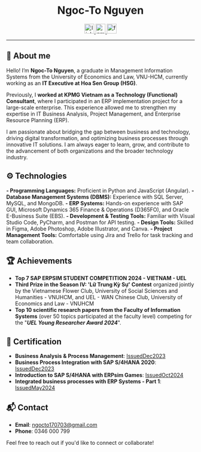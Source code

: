 <div align="center">
  <h1>Ngoc-To Nguyen</h1> 

  <!-- LinkedIn Icon -->
  <a href="https://www.linkedin.com/in/nguyenthingocto/" target="_blank">
      <img src="https://img.shields.io/badge/LinkedIn-0077B5?style=for-the-badge&logo=linkedin&logoColor=white" alt="linkedin" style="margin-bottom: 0px;" height="26"/>
  </a> 
  <!-- Gmail Icon -->
  <a href="mailto:ngocto170703@gmail.com" target="_blank">
      <img src="https://img.shields.io/badge/Gmail-D14836?style=for-the-badge&logo=gmail&logoColor=white" alt="gmail" style="margin-bottom: 0px;" height="26"/>
  </a>
  <!-- Facebook Icon -->
  <a href="https://www.facebook.com/1o.serenity" target="_blank">
      <img src="https://img.shields.io/badge/Facebook-1877F2?style=for-the-badge&logo=facebook&logoColor=white" alt="facebook" style="margin-bottom: 0px;" height="26"/>
  </a>
</div>

<hr>

## 💬 About me
Hello! I’m **Ngoc-To Nguyen**, a graduate in Management Information Systems from the University of Economics and Law, VNU-HCM, currently working as an **IT Executive at Hoa Sen Group (HSG)**.

Previously, I **worked at KPMG Vietnam as a Technology (Functional) Consultant**, where I participated in an ERP implementation project for a large-scale enterprise. This experience allowed me to strengthen my expertise in IT Business Analysis, Project Management, and Enterprise Resource Planning (ERP).

I am passionate about bridging the gap between business and technology, driving digital transformation, and optimizing business processes through innovative IT solutions. I am always eager to learn, grow, and contribute to the advancement of both organizations and the broader technology industry.


## ⚙️ Technologies
**- Programming Languages:** Proficient in Python and JavaScript (Angular).
**- Database Management Systems (DBMS):** Experience with SQL Server, MySQL, and MongoDB.
**- ERP Systems:** Hands-on experience with SAP GUI, Microsoft Dynamics 365 Finance & Operations (D365FO), and Oracle E-Business Suite (EBS).
**- Development & Testing Tools:** Familiar with Visual Studio Code, PyCharm, and Postman for API testing.
**- Design Tools:** Skilled in Figma, Adobe Photoshop, Adobe Illustrator, and Canva.
**- Project Management Tools:** Comfortable using Jira and Trello for task tracking and team collaboration.

## 🏆 Achievements
- **Top 7 SAP ERPSIM STUDENT COMPETITION 2024 - VIETNAM - UEL**
- **Third Prize in the Season IV: 'Lữ Trung Kỳ Sự' Contest** organized jointly by the Vietnamese Flower Club, University of Social Sciences and Humanities - VNUHCM, and UEL - WAN Chinese Club, University of Economics and Law - VNUHCM
- **Top 10 scientific research papers from the Faculty of Information Systems** (over 50 topics participated at the faculty level) competing for the "_**UEL Young Researcher Award 2024**_".

## 📜 Certification
- **Business Analysis & Process Management**: [IssuedDec2023](https://www.coursera.org/account/accomplishments/certificate/KYKVR27URZXL)
- **Business Process Integration with SAP S/4HANA 2020**: [IssuedDec2023](https://www.credly.com/badges/d39f0919-b1f1-430d-85b0-60a4d98b054c/public_url)
- **Introduction to SAP S/4HANA with ERPsim Games**: [IssuedOct2024](https://drive.google.com/file/d/1xFfyYoDvLtITeVG9x2QFofvBsN8Sc7so/view?usp=sharing)
- **Integrated business processes with ERP Systems - Part 1**: [IssuedMay2024](https://drive.google.com/file/d/1BMl1-Z7M4mJZ6o8Y-iE09_3NG97Fyf3p/view?usp=sharing)

## 📬 Contact
- **Email**: [ngocto170703@gmail.com](mailto:ngocto170703@gmail.com)
- **Phone**: 0346 000 799

Feel free to reach out if you'd like to connect or collaborate!
